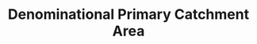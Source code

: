 ---
schema: default
title: Denominational Primary Catchment Area
organization: Renfrewshire Council
notes: Education
resources:

  - name: Denominational Primary Catchment Area FEATURE LAYER
  - url: 
  - format: FEATURE LAYER

license: 
category:

  - Education

  - Open Data

  - School

  - Nursery

  - ASN

  - Learning

  - Catchment Areas


  - 

maintainer: Tim Wisniewski
maintainer_email: tim@timwis.com
---